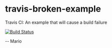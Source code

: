 # travis-broken-example
Travis CI: An example that will cause a build failure

[![Build Status](https://travis-ci.org/Mokolea/travis-broken-example.svg)](https://travis-ci.org/Mokolea/travis-broken-example)

-- Mario
